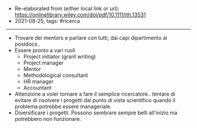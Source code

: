 - Re-elaborated from (either local link or url):  https://onlinelibrary.wiley.com/doi/pdf/10.1111/jth.13531
- 2021-08-25, tags: #ricerca 
---

- Trovare dei mentors e parlare con tutti, dai capi dipartimento ai postdocs..
- Essere pronto a vari ruoli 	
	- Project initiator (grant writing)
	- Project manager 
	- Mentor
	- Methodological consultant 
	- HR manager 
	- Accountant 
- Attenzione a voler tornare a fare il semplice ricercatore.. tentare di evitare di risolvere i progetti dal punto di vista scientifico quando il problema potrebbe essere manageriale. 
- Diversificare i progetti. Possono sembrare sempre belli all'inizio ma potrebbero non funzionare.
